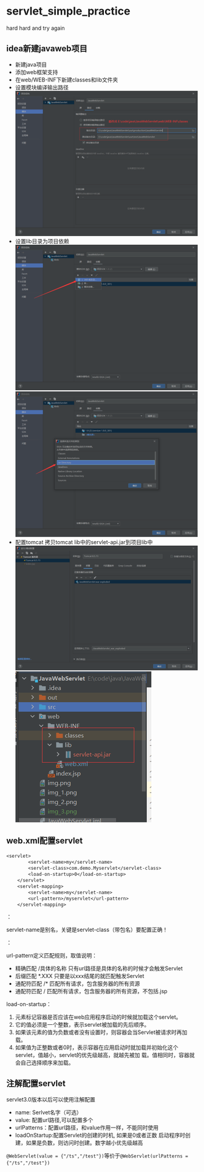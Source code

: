 # servlet_simple_practice
hard hard and try again
## idea新建javaweb项目
+ 新建java项目
+ 添加web框架支持
+ 在web/WEB-INF下新建classes和lib文件夹
+ 设置模块编译输出路径
![img.png](img.png)
+ 设置lib目录为项目依赖
![img_1.png](img_1.png)
![img_2.png](img_2.png)
+ 配置tomcat 拷贝tomcat lib中的servlet-api.jar到项目lib中
![img_3.png](img_3.png)
![img_4.png](img_4.png)
## web.xml配置servlet
```
<servlet>
        <servlet-name>my</servlet-name>
        <servlet-class>com.demo.Myservlet</servlet-class>
        <load-on-startup>0</load-on-startup>
    </servlet>
    <servlet-mapping>
        <servlet-name>my</servlet-name>
        <url-pattern>/myservlet</url-pattern>
    </servlet-mapping>
```
<servlet>：

servlet-name是别名，关键是servlet-class（带包名）要配置正确！

<servlet-mapping>：

url-pattern定义匹配规则，取值说明：
 + 精确匹配 /具体的名称 只有url路径是具体的名称的时候才会触发Servlet 
 + 后缀匹配 \*.XXX  只要是以xxx结尾的就匹配触发Servlet  
 + 通配符匹配 /* 匹配所有请求，包含服务器的所有资源 
 + 通配符匹配 / 匹配所有请求，包含服务器的所有资源，不包括.jsp
 
load-on-startup：
1. 元素标记容器是否应该在web应用程序启动的时候就加载这个servlet。
2. 它的值必须是一个整数，表示servlet被加载的先后顺序。
3. 如果该元素的值为负数或者没有设置时，则容器会当Servlet被请求时再加载。
4. 如果值为正整数或者0时，表示容器在应用启动时就加载并初始化这个servlet，值越小，servlet的优先级越高，就越先被加
载。值相同时，容器就会自己选择顺序来加载。

## 注解配置servlet
servlet3.0版本以后可以使用注解配置

+ name: Serlvet名字（可选）
+ value: 配置url路径,可以配置多个
+ urlPatterns：配置url路径，和value作用一样，不能同时使用
+ loadOnStartup:配置Servlet的创建的时机, 如果是0或者正数 启动程序时创建，如果是负数，则访问时创建。数字越小优先级越高

`@WebServlet(value = {"/ts","/test"})`等价于`@WebServlet(urlPatterns = {"/ts","/test"})`